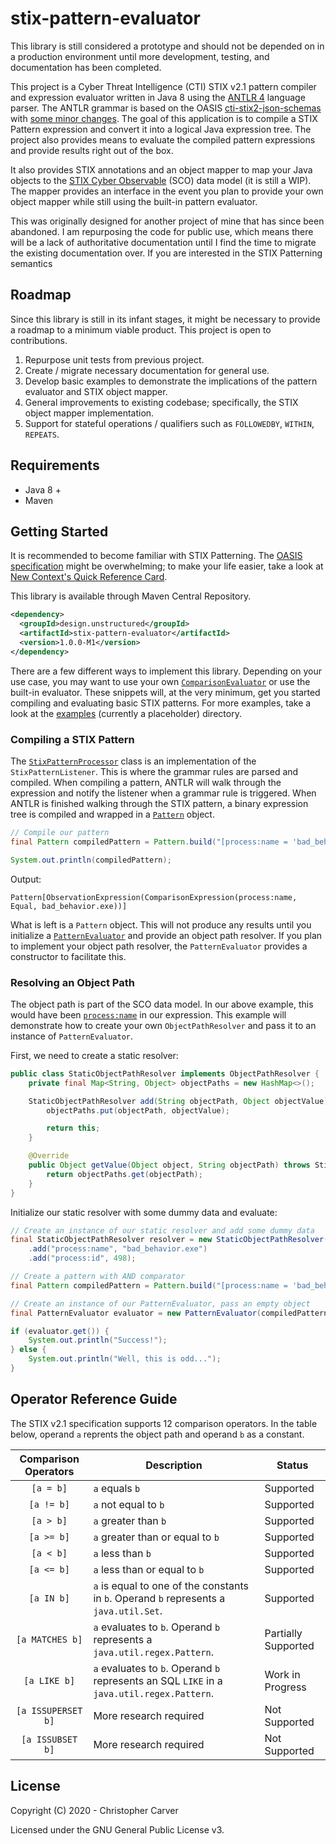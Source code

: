 # stix-pattern-evaluator
This library is still considered a prototype and should not be depended on in a production environment until more development, testing, and documentation has been completed.

This project is a Cyber Threat Intelligence (CTI) STIX v2.1 pattern compiler and expression evaluator written in Java 8 using the [ANTLR 4](https://www.antlr.org/) language parser. The ANTLR grammar is based on the OASIS [cti-stix2-json-schemas](https://github.com/oasis-open/cti-stix2-json-schemas) with [some minor changes](https://github.com/hashdelta/stix-pattern-evaluator/tree/master/src/main/resources/StixPattern.g4). The goal of this application is to compile a STIX Pattern expression and convert it into a logical Java expression tree. The project also provides means to evaluate the compiled pattern expressions and provide results right out of the box.

It also provides STIX annotations and an object mapper to map your Java objects to the [STIX Cyber Observable](https://docs.oasis-open.org/cti/stix/v2.1/csprd02/stix-v2.1-csprd02.html) (SCO) data model (it is still a WIP). The mapper provides an interface in the event you plan to provide your own object mapper while still using the built-in pattern evaluator.

This was originally designed for another project of mine that has since been abandoned. I am repurposing the code for public use, which means there will be a lack of authoritative documentation until I find the time to migrate the existing documentation over. If you are interested in the STIX Patterning semantics 

## Roadmap
Since this library is still in its infant stages, it might be necessary to provide a roadmap to a minimum viable product. This project is open to contributions.

1. Repurpose unit tests from previous project.
2. Create / migrate necessary documentation for general use.
3. Develop basic examples to demonstrate the implications of the pattern evaluator and STIX object mapper.
4. General improvements to existing codebase; specifically, the STIX object mapper implementation.
5. Support for stateful operations / qualifiers such as `FOLLOWEDBY`, `WITHIN`, `REPEATS`.

## Requirements
- Java 8 +
- Maven

## Getting Started
It is recommended to become familiar with STIX Patterning. The [OASIS specification](https://docs.oasis-open.org/cti/stix/v2.1/csprd02/stix-v2.1-csprd02.html) might be overwhelming; to make your life easier, take a look at [New Context's Quick Reference Card](examples/assets/STIX-Patterning-Quick-Reference-Card.pdf).

This library is available through Maven Central Repository.

```xml
<dependency>
  <groupId>design.unstructured</groupId>
  <artifactId>stix-pattern-evaluator</artifactId>
  <version>1.0.0-M1</version>
</dependency>
```

There are a few different ways to implement this library. Depending on your use case, you may want to use your own [`ComparisonEvaluator`](src/main/java/design/unstructured/stix/evaluator/ComparisonEvaluator.java) or use the built-in evaluator. These snippets will, at the very minimum, get you started compiling and evaluating basic STIX patterns. For more  examples, take a look at the [examples](examples/) (currently a placeholder) directory.

### Compiling a STIX Pattern
The [`StixPatternProcessor`](src/main/java/design/unstructured/stix/evaluator/StixPatternProcessor.java) class is an implementation of the `StixPatternListener`. This is where the grammar rules are parsed and compiled. When compiling a pattern, ANTLR will walk through the expression and notify the listener when a grammar rule is triggered. When ANTLR is finished walking through the STIX pattern, a binary expression tree is compiled and wrapped in a [`Pattern`](src/main/java/design/unstructured/stix/evaluator/Pattern.java) object.


```java
// Compile our pattern
final Pattern compiledPattern = Pattern.build("[process:name = 'bad_behavior.exe']");

System.out.println(compiledPattern);
```

Output:
```
Pattern[ObservationExpression(ComparisonExpression(process:name, Equal, bad_behavior.exe))]
```

What is left is a `Pattern` object. This will not produce any results until you initialize a [`PatternEvaluator`](src/main/java/design/unstructured/stix/evaluator/PatternEvaluator.java) and provide an object path resolver. If you plan to implement your object path resolver, the `PatternEvaluator` provides a constructor to facilitate this.

### Resolving an Object Path
The object path is part of the SCO data model. In our above example, this would have been [`process:name`](https://docs.oasis-open.org/cti/stix/v2.1/csprd02/stix-v2.1-csprd02.html#_Toc26789822) in our expression. This example will demonstrate how to create your own `ObjectPathResolver` and pass it to an instance of `PatternEvaluator`.

First, we need to create a static resolver:
```java
public class StaticObjectPathResolver implements ObjectPathResolver {
    private final Map<String, Object> objectPaths = new HashMap<>();

    StaticObjectPathResolver add(String objectPath, Object objectValue) {
        objectPaths.put(objectPath, objectValue);

        return this;
    }

    @Override
    public Object getValue(Object object, String objectPath) throws StixMapperException {
        return objectPaths.get(objectPath);
    }
}
```

Initialize our static resolver with some dummy data and evaluate:
```java
// Create an instance of our static resolver and add some dummy data
final StaticObjectPathResolver resolver = new StaticObjectPathResolver()
    .add("process:name", "bad_behavior.exe")
    .add("process:id", 498);

// Create a pattern with AND comparator
final Pattern compiledPattern = Pattern.build("[process:name = 'bad_behavior.exe' AND process:id = 498]");

// Create an instance of our PatternEvaluator, pass an empty object
final PatternEvaluator evaluator = new PatternEvaluator(compiledPattern, resolver, null);

if (evaluator.get()) {
    System.out.println("Success!");
} else {
    System.out.println("Well, this is odd...");
}
```

## Operator Reference Guide
The STIX v2.1 specification supports 12 comparison operators. In the table below, operand `a` reprents the object path and operand `b` as a constant.

| Comparison Operators | Description                                                                                | Status              |
|:--------------------:|--------------------------------------------------------------------------------------------|---------------------|
|       `[a = b]`      | `a` equals `b`                                                                             | Supported           |
|      `[a != b]`      | `a` not equal to `b`                                                                       | Supported           |
|       `[a > b]`      | `a` greater than `b`                                                                       | Supported           |
|      `[a >= b]`      | `a` greater than or equal to `b`                                                           | Supported           |
|       `[a < b]`      | `a` less than `b`                                                                          | Supported           |
|      `[a <= b]`      | `a` less than or equal to `b`                                                              | Supported           |
|      `[a IN b]`      | `a` is equal to one of the constants in `b`. Operand `b` represents a `java.util.Set`.     | Supported           |
|    `[a MATCHES b]`   | `a` evaluates to `b`. Operand `b` represents a `java.util.regex.Pattern`.                  | Partially Supported |
|     `[a LIKE b]`     | `a` evaluates to `b`. Operand `b` represents an SQL `LIKE` in a `java.util.regex.Pattern`. | Work in Progress    |
|  `[a ISSUPERSET b]`  | More research required                                                                     | Not Supported       |
|   `[a ISSUBSET b]`   | More research required                                                                     | Not Supported       |

## License
Copyright (C) 2020 - Christopher Carver

Licensed under the GNU General Public License v3.